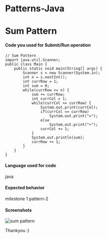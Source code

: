 # Patterns-Java

# Sum Pattern

<!--
Note - Any content mention below in `<!-- ->` blocks are just comments
to help you fill-up the issue. It won't be visible in the actual issue after
you click on submit.
-->



#### Code you used for Submit/Run operation


```
// Sum Pattern
import java.util.Scanner;
public class Main {
    public static void main(String[] args) {
        Scanner s = new Scanner(System.in);
        int n = s.nextInt();
        int currRow = 1;
        int sum = 0;
        while(currRow <= n) {
            sum += currRow;
            int currCol = 1;
            while(currCol <= currRow) {
                System.out.print(currCol);
                if(currCol == currRow)
                	System.out.print("=");
                else
                	System.out.print("+");
                currCol += 1;
            }
            System.out.println(sum);
            currRow += 1;
        }
    }
}
```

#### Language used for code
java 


#### Expected behavior
<!-- A clear and concise description of what you expected to happen in
contrast with what actually happened. -->
milestone 1 pattern-2

#### Screenshots

![sum pattern](https://user-images.githubusercontent.com/53940939/155983142-287d0dfd-f055-4d6a-90ee-8719777a0ead.png)






Thankyou :)
